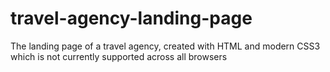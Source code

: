 # travel-agency-landing-page
The landing page of a travel agency, created with HTML and modern CSS3 which is not currently supported across all browsers
